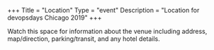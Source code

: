 +++
Title = "Location"
Type = "event"
Description = "Location for devopsdays Chicago 2019"
+++

Watch this space for information about the venue including address, map/direction, parking/transit, and any hotel details.

<!-- Uncomment this only if you have set the coordinates for your location in the config yaml. Get Latitude and Longitude of a Point: http://itouchmap.com/latlong.html -->
<!-- {{< event_map >}} -->
